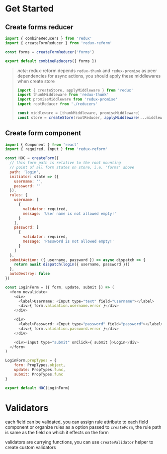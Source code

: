 # Get Started

## Create forms reducer
```javascript
import { combineReducers } from 'redux'
import { createFormReducer } from 'redux-reform'

const forms = createFormReducer('forms')

export default combineReducers({ forms })
```

> *note*: redux-reform depends `redux-thunk` and `redux-promise` as peer dependencies for async actions, you should apply these middlewares when create store
>
> ```javascript
> import { createStore, applyMiddleware } from 'redux'
> import thunkMiddleware from 'redux-thunk'
> import promiseMiddleware from 'redux-promise'
> import rootReducer from './reducers'
>
> const middleware = [thunkMiddleware, promiseMiddleware]
> const store = createStore(rootReducer, applyMiddleware(...middleware))
> ```

## Create form component

```javascript
import { Component } from 'react'
import { required, Input } from 'redux-reform'

const HOC = createForm({
  // this form path is relative to the root mounting
  // point of all form states on store, i.e. 'forms' above
  path: 'login',
  initiator: state => ({
    username: '',
    password: ''
  }),
  rules: {
    username: [
      {
        validator: required,
        message: 'User name is not allowed empty!'
      }
    ],
    password: [
      {
        validator: required,
        message: 'Password is not allowed empty!'
      }
    ]
  },
  submitAction: ({ username, password }) => async dispatch => {
    return await dispatch(login({ username, password }))
  },
  autoDestroy: false
})

const LoginForm = ({ form, update, submit }) => (
  <form novalidate>
    <div>
      <label>Username: <Input type="text" field="username"></label>
      <div>{ form.validation.username.error }</div>
    </div>

    <div>
      <label>Password: <Input type="password" field="password"></label>
      <div>{ form.validation.password.error }</div>
    </div>

    <div><input type="submit" onClick={ submit }>Login</div>
  </form>
)

LoginForm.propTypes = {
    form: PropTypes.object,
    update: PropTypes.func,
    submit: PropTypes.func
}

export default HOC(LoginForm)

```

# Validators

each field can be validated, you can assign rule attribute to each field component or organize rules as a option passed to `createForm`, the rule path is same as the field on which it effects on the form

validators are currying functions, you can use `createValidator` helper to create custom validators